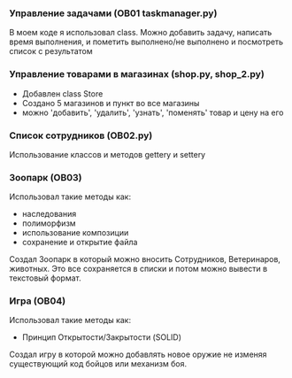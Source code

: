 ### **Управление задачами (OB01 taskmanager.py)**

В моем коде я использовал class. 
Можно добавить задачу, написать время выполнения, и пометить выполнено/не выполнено
и посмотреть список с результатом

### **Управление товарами в магазинах (shop.py, shop_2.py)**
- Добавлен class Store
- Создано 5 магазинов и пункт во все магазины
- можно 'добавить', 'удалить', 'узнать', 'поменять' товар и цену на его
    
### **Список сотрудников (OB02.py)**

Использование классов и методов gettery и settery

### **Зоопарк (OB03)**

Использовал такие методы как:
 - наследования 
 - полиморфизм 
 - использование композиции
 - сохранение и открытие файла

Создал Зоопарк в который можно вносить Сотрудников, Ветеринаров, животных. 
Это все сохраняется в списки и потом можно вывести в текстовый формат.


### **Игра (OB04)**

Использовал такие методы как:
 - Принцип Открытости/Закрытости (SOLID) 

Создал игру в которой можно добавлять новое оружие не изменяя существующий код бойцов или механизм боя.

